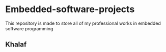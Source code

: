 # Embedded-software-projects
This repository is made to store all of my professional works in embedded software programming 
## Khalaf